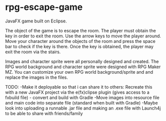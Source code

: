 # rpg-escape-game
JavaFX game built on Eclipse.

The object of the game is to escape the room. The player must obtain the key in order to exit the room. Use the arrow keys to move the player around. Move your character around the objects of the room and press the space bar to check if the key is there. Once the key is obtained, the player may exit the room via the stairs.

Images and character sprite were all personally designed and created. The RPG world background and character sprite were designed with RPG Maker MZ. You can customize your own RPG world background/sprite and and replace the images in the files.

TODO: 
-Make it deployable so that i can share it to others: Recreate this with a new JavaFX project via the e(fx)clipse plugin (gives access to a fxbuild file) - convert and build with Gradle
-Move images into resource file and main code into separate file (standard when built with Gradle)
-Maybe look into uploading a runnable .jar file and making an .exe file with Launch4j to be able to share with friends/family
